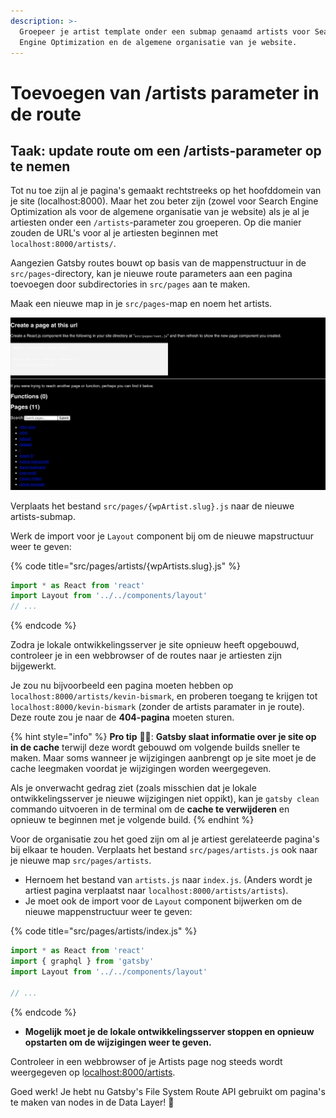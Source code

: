 ```yaml
---
description: >-
  Groepeer je artist template onder een submap genaamd artists voor Search
  Engine Optimization en de algemene organisatie van je website.
---
```


# Toevoegen van /artists parameter in de route

## Taak: update route om een /artists-parameter op te nemen

Tot nu toe zijn al je pagina's gemaakt rechtstreeks op het hoofddomein van je site (localhost:8000). Maar het zou beter zijn (zowel voor Search Engine Optimization als voor de algemene organisatie van je website) als je al je artiesten onder een `/artists`-parameter zou groeperen. Op die manier zouden de URL's voor al je artiesten beginnen met `localhost:8000/artists/`.

Aangezien Gatsby routes bouwt op basis van de mappenstructuur in de `src/pages`-directory, kan je nieuwe route parameters aan een pagina toevoegen door subdirectories in `src/pages` aan te maken.

Maak een nieuwe map in je `src/pages`-map en noem het artists.

![](<../../.gitbook/assets/image (130).png>)

Verplaats het bestand `src/pages/{wpArtist.slug}.js` naar de nieuwe artists-submap.

Werk de import voor je `Layout` component bij om de nieuwe mapstructuur weer te geven:

{% code title="src/pages/artists/{wpArtists.slug}.js" %}
```jsx
import * as React from 'react'
import Layout from '../../components/layout'
// ...
```
{% endcode %}

Zodra je lokale ontwikkelingsserver je site opnieuw heeft opgebouwd, controleer je in een webbrowser of de routes naar je artiesten zijn bijgewerkt.

Je zou nu bijvoorbeeld een pagina moeten hebben op `localhost:8000/artists/kevin-bismark`, en proberen toegang te krijgen tot `localhost:8000/kevin-bismark` (zonder de artists paramater in je route). Deze route zou je naar de **404-pagina** moeten sturen.

{% hint style="info" %}
**Pro tip** 🧙‍♂️: **Gatsby slaat informatie over je site op in de cache** terwijl deze wordt gebouwd om volgende builds sneller te maken. Maar soms wanneer je wijzigingen aanbrengt op je site moet je de cache leegmaken voordat je wijzigingen worden weergegeven.

Als je onverwacht gedrag ziet (zoals misschien dat je lokale ontwikkelingsserver je nieuwe wijzigingen niet oppikt), kan je `gatsby clean` commando uitvoeren in de terminal om de **cache te verwijderen** en opnieuw te beginnen met je volgende build.
{% endhint %}

Voor de organisatie zou het goed zijn om al je artiest gerelateerde pagina's bij elkaar te houden. Verplaats het bestand `src/pages/artists.js` ook naar je nieuwe map `src/pages/artists`.

* Hernoem het bestand van `artists.js` naar `index.js`. (Anders wordt je artiest pagina verplaatst naar `localhost:8000/artists/artists`).
* Je moet ook de import voor de `Layout` component bijwerken om de nieuwe mappenstructuur weer te geven:

{% code title="src/pages/artists/index.js" %}
```jsx
import * as React from 'react'
import { graphql } from 'gatsby'
import Layout from '../../components/layout'

// ...
```
{% endcode %}

* **Mogelijk moet je de lokale ontwikkelingsserver stoppen en opnieuw opstarten om de wijzigingen weer te geven.**

Controleer in een webbrowser of je Artists page nog steeds wordt weergegeven op l[ocalhost:8000/artists](http://localhost:8000/artists).

Goed werk! Je hebt nu Gatsby's File System Route API gebruikt om pagina's te maken van nodes in de Data Layer! :clap:
